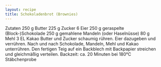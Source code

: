 ```yaml
---
layout: recipe
title: Schokoladenbrot (Brownies)
---
```


Zutaten
250 g Butter
225 g Zucker
6 Eier
250 g geraspelte (Block-)Schokolade
250 g gemahlene Mandeln (oder Haselnüsse)
80 g Mehl
3 EL Kakao
Butter und Zucker schaumig rühren. Eier dazugeben und verrühren. Nach und nach Schokolade, Mandeln, Mehl und Kakao unterrühren.
Den fertigen Teig auf ein Backblech mit Backpapier streichen und gleichmäßig verteilen.
Backzeit: ca. 20 Minuten bei 180°C	 Stäbchenprobe
